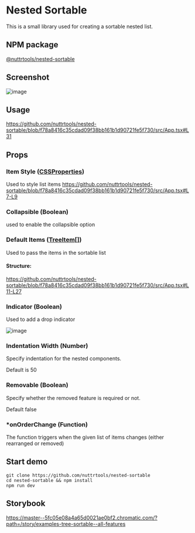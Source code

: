 # Nested Sortable
This is a small library used for creating a sortable nested list.

## NPM package
[@nuttrtools/nested-sortable](https://www.npmjs.com/package/@nuttrtools/nested-sortable)

## Screenshot
![image](https://github.com/nuttrtools/nested-sortable/assets/37809353/48df3748-a22e-4a5a-bd59-a07693edd433)

## Usage
https://github.com/nuttrtools/nested-sortable/blob/f78a8416c35cdad09f38bb161b1d90721fe5f730/src/App.tsx#L31

## Props
### Item Style ([CSSProperties](https://github.com/DefinitelyTyped/DefinitelyTyped/blob/ba3c0017958023b3b6c5fee487acfeda2273fdb9/types/react/v17/index.d.ts#L1558))
Used to style list items
https://github.com/nuttrtools/nested-sortable/blob/f78a8416c35cdad09f38bb161b1d90721fe5f730/src/App.tsx#L7-L9

### Collapsible (Boolean)
used to enable the collapsible option

### Default Items ([TreeItem](https://github.com/nuttrtools/nested-sortable/blob/f78a8416c35cdad09f38bb161b1d90721fe5f730/src/Tree/types.ts#L4-L9)[])
Used to pass the items in the sortable list
#### Structure:
https://github.com/nuttrtools/nested-sortable/blob/f78a8416c35cdad09f38bb161b1d90721fe5f730/src/App.tsx#L11-L27

### Indicator (Boolean)
Used to add a drop indicator

![image](https://github.com/nuttrtools/nested-sortable/assets/37809353/8f9d0710-946c-4068-92a4-b846f7632e14)

### Indentation Width (Number)
Specify indentation for the nested components.

Default is 50

### Removable (Boolean)
Specify whether the removed feature is required or not. 

Default false

### *onOrderChange (Function)
The function triggers when the given list of items changes (either rearranged or removed)

## Start demo
```
git clone https://github.com/nuttrtools/nested-sortable
cd nested-sortable && npm install
npm run dev
```

## Storybook
https://master--5fc05e08a4a65d0021ae0bf2.chromatic.com/?path=/story/examples-tree-sortable--all-features


